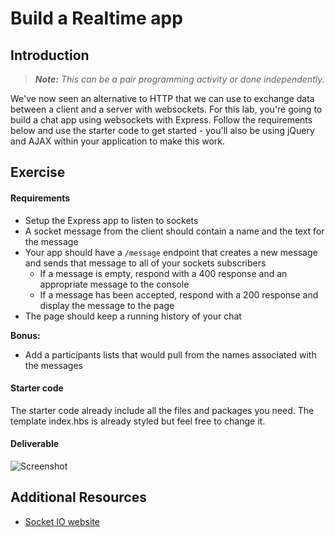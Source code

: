 # Build a Realtime app

## Introduction

> ***Note:*** _This can be a pair programming activity or done independently._

We've now seen an alternative to HTTP that we can use to exchange data between a client and a server with websockets.  For this lab, you're going to build a chat app using websockets with Express.  Follow the requirements below and use the starter code to get started - you'll also be using jQuery and AJAX within your application to make this work.

## Exercise

#### Requirements

- Setup the Express app to listen to sockets
- A socket message from the client should contain a name and the text for the message
- Your app should have a `/message` endpoint that creates a new message and sends that message to all of your sockets subscribers
  - If a message is empty, respond with a 400 response and an appropriate message to the console
  - If a message has been accepted, respond with a 200 response and display the message to the page
- The page should keep a running history of your chat

**Bonus:**
- Add a participants lists that would pull from the names associated with the messages

#### Starter code

The starter code already include all the files and packages you need. The template index.hbs is already styled but feel free to change it.

#### Deliverable



![Screenshot](http://s21.postimg.org/5k2hri1h3/Screen_Shot_2015_08_12_at_18_44_28.png)

## Additional Resources

- [Socket IO website](http://socket.io/)
